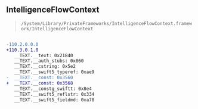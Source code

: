 ## IntelligenceFlowContext

> `/System/Library/PrivateFrameworks/IntelligenceFlowContext.framework/IntelligenceFlowContext`

```diff

-110.2.0.0.0
+110.3.0.1.0
   __TEXT.__text: 0x21840
   __TEXT.__auth_stubs: 0x860
   __TEXT.__cstring: 0x5e2
   __TEXT.__swift5_typeref: 0xae9
-  __TEXT.__const: 0x3560
+  __TEXT.__const: 0x3568
   __TEXT.__constg_swiftt: 0x8e4
   __TEXT.__swift5_reflstr: 0x334
   __TEXT.__swift5_fieldmd: 0xa78

```
